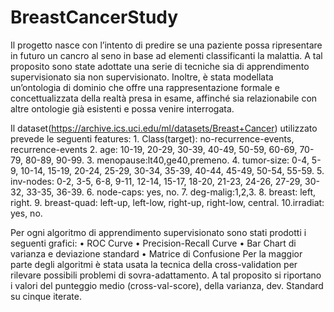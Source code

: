 # BreastCancerStudy


Il progetto nasce con l’intento di predire se una paziente possa ripresentare in futuro un cancro al seno in base ad elementi classificanti la malattia. A tal proposito sono state adottate una serie di tecniche sia di apprendimento supervisionato sia non supervisionato. Inoltre, è stata modellata un’ontologia di dominio che offre una rappresentazione formale e concettualizzata della realtà presa in esame, affinché sia relazionabile con altre ontologie già esistenti e possa venire interrogata.

Il dataset(https://archive.ics.uci.edu/ml/datasets/Breast+Cancer) utilizzato prevede le seguenti features:
	1. Class(target): no-recurrence-events, recurrence-events
	2. age: 10-19, 20-29, 30-39, 40-49, 50-59, 60-69, 70-79, 80-89, 90-99.
	3. menopause:lt40,ge40,premeno.
	4. tumor-size: 0-4, 5-9, 10-14, 15-19, 20-24, 25-29, 30-34, 35-39, 40-44, 45-49,
	50-54, 55-59.
	5. inv-nodes: 0-2, 3-5, 6-8, 9-11, 12-14, 15-17, 18-20, 21-23, 24-26, 27-29, 30-32,
	33-35, 36-39.
	6. node-caps: yes, no.
	7. deg-malig:1,2,3.
	8. breast: left, right.
	9. breast-quad: left-up, left-low, right-up, right-low, central.
	10.irradiat: yes, no.
	
Per ogni algoritmo di apprendimento supervisionato sono stati prodotti i seguenti grafici:
	• ROC Curve
	• Precision-Recall Curve
	• Bar Chart di varianza e deviazione standard • Matrice di Confusione
Per la maggior parte degli algoritmi è stata usata la tecnica della cross-validation per rilevare possibili problemi di sovra-adattamento. A tal proposito si riportano i valori del punteggio medio (cross-val-score), della varianza, dev. Standard su cinque iterate.

